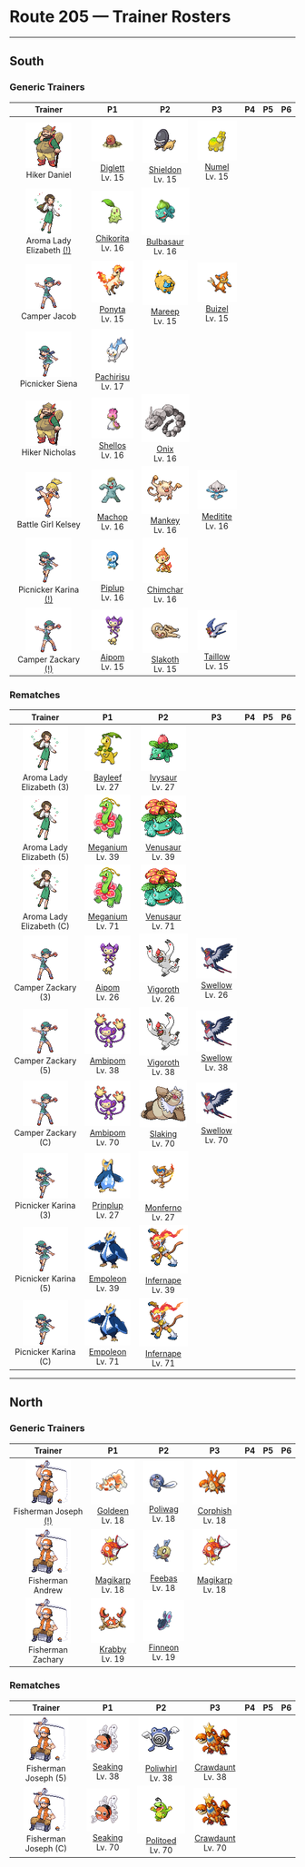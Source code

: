 # Route 205 — Trainer Rosters

---

## South


### Generic Trainers

| Trainer | P1 | P2 | P3 | P4 | P5 | P6 |
|:-------:|:--:|:--:|:--:|:--:|:--:|:--:|
| ![Hiker Daniel](../../assets/trainers/hiker.png "Hiker Daniel")<br>Hiker Daniel | ![Diglett](../../assets/sprites/diglett/front.gif "Diglett")<br>[Diglett](../../pokemon/diglett.md/)<br>Lv. 15 | ![Shieldon](../../assets/sprites/shieldon/front.gif "Shieldon")<br>[Shieldon](../../pokemon/shieldon.md/)<br>Lv. 15 | ![Numel](../../assets/sprites/numel/front.gif "Numel")<br>[Numel](../../pokemon/numel.md/)<br>Lv. 15 |
| ![Aroma Lady Elizabeth (!)](../../assets/trainers/aroma_lady.png "Aroma Lady Elizabeth (!)")<br>Aroma Lady Elizabeth [(!)](#rematches) | ![Chikorita](../../assets/sprites/chikorita/front.gif "Chikorita")<br>[Chikorita](../../pokemon/chikorita.md/)<br>Lv. 16 | ![Bulbasaur](../../assets/sprites/bulbasaur/front.gif "Bulbasaur")<br>[Bulbasaur](../../pokemon/bulbasaur.md/)<br>Lv. 16 |
| ![Camper Jacob](../../assets/trainers/camper.png "Camper Jacob")<br>Camper Jacob | ![Ponyta](../../assets/sprites/ponyta/front.gif "Ponyta")<br>[Ponyta](../../pokemon/ponyta.md/)<br>Lv. 15 | ![Mareep](../../assets/sprites/mareep/front.gif "Mareep")<br>[Mareep](../../pokemon/mareep.md/)<br>Lv. 15 | ![Buizel](../../assets/sprites/buizel/front.gif "Buizel")<br>[Buizel](../../pokemon/buizel.md/)<br>Lv. 15 |
| ![Picnicker Siena](../../assets/trainers/picnicker.png "Picnicker Siena")<br>Picnicker Siena | ![Pachirisu](../../assets/sprites/pachirisu/front.gif "Pachirisu")<br>[Pachirisu](../../pokemon/pachirisu.md/)<br>Lv. 17 |
| ![Hiker Nicholas](../../assets/trainers/hiker.png "Hiker Nicholas")<br>Hiker Nicholas | ![Shellos](../../assets/sprites/shellos/front.gif "Shellos")<br>[Shellos](../../pokemon/shellos.md/)<br>Lv. 16 | ![Onix](../../assets/sprites/onix/front.gif "Onix")<br>[Onix](../../pokemon/onix.md/)<br>Lv. 16 |
| ![Battle Girl Kelsey](../../assets/trainers/battle_girl.png "Battle Girl Kelsey")<br>Battle Girl Kelsey | ![Machop](../../assets/sprites/machop/front.gif "Machop")<br>[Machop](../../pokemon/machop.md/)<br>Lv. 16 | ![Mankey](../../assets/sprites/mankey/front.gif "Mankey")<br>[Mankey](../../pokemon/mankey.md/)<br>Lv. 16 | ![Meditite](../../assets/sprites/meditite/front.gif "Meditite")<br>[Meditite](../../pokemon/meditite.md/)<br>Lv. 16 |
| ![Picnicker Karina (!)](../../assets/trainers/picnicker.png "Picnicker Karina (!)")<br>Picnicker Karina [(!)](#rematches) | ![Piplup](../../assets/sprites/piplup/front.gif "Piplup")<br>[Piplup](../../pokemon/piplup.md/)<br>Lv. 16 | ![Chimchar](../../assets/sprites/chimchar/front.gif "Chimchar")<br>[Chimchar](../../pokemon/chimchar.md/)<br>Lv. 16 |
| ![Camper Zackary (!)](../../assets/trainers/camper.png "Camper Zackary (!)")<br>Camper Zackary [(!)](#rematches) | ![Aipom](../../assets/sprites/aipom/front.gif "Aipom")<br>[Aipom](../../pokemon/aipom.md/)<br>Lv. 15 | ![Slakoth](../../assets/sprites/slakoth/front.gif "Slakoth")<br>[Slakoth](../../pokemon/slakoth.md/)<br>Lv. 15 | ![Taillow](../../assets/sprites/taillow/front.gif "Taillow")<br>[Taillow](../../pokemon/taillow.md/)<br>Lv. 15 |


### Rematches

| Trainer | P1 | P2 | P3 | P4 | P5 | P6 |
|:-------:|:--:|:--:|:--:|:--:|:--:|:--:|
| ![Aroma Lady Elizabeth (3)](../../assets/trainers/aroma_lady.png "Aroma Lady Elizabeth (3)")<br>Aroma Lady Elizabeth (3) | ![Bayleef](../../assets/sprites/bayleef/front.gif "Bayleef")<br>[Bayleef](../../pokemon/bayleef.md/)<br>Lv. 27 | ![Ivysaur](../../assets/sprites/ivysaur/front.gif "Ivysaur")<br>[Ivysaur](../../pokemon/ivysaur.md/)<br>Lv. 27 |
| ![Aroma Lady Elizabeth (5)](../../assets/trainers/aroma_lady.png "Aroma Lady Elizabeth (5)")<br>Aroma Lady Elizabeth (5) | ![Meganium](../../assets/sprites/meganium/front.gif "Meganium")<br>[Meganium](../../pokemon/meganium.md/)<br>Lv. 39 | ![Venusaur](../../assets/sprites/venusaur/front.gif "Venusaur")<br>[Venusaur](../../pokemon/venusaur.md/)<br>Lv. 39 |
| ![Aroma Lady Elizabeth (C)](../../assets/trainers/aroma_lady.png "Aroma Lady Elizabeth (C)")<br>Aroma Lady Elizabeth (C) | ![Meganium](../../assets/sprites/meganium/front.gif "Meganium")<br>[Meganium](../../pokemon/meganium.md/)<br>Lv. 71 | ![Venusaur](../../assets/sprites/venusaur/front.gif "Venusaur")<br>[Venusaur](../../pokemon/venusaur.md/)<br>Lv. 71 |
| ![Camper Zackary (3)](../../assets/trainers/camper.png "Camper Zackary (3)")<br>Camper Zackary (3) | ![Aipom](../../assets/sprites/aipom/front.gif "Aipom")<br>[Aipom](../../pokemon/aipom.md/)<br>Lv. 26 | ![Vigoroth](../../assets/sprites/vigoroth/front.gif "Vigoroth")<br>[Vigoroth](../../pokemon/vigoroth.md/)<br>Lv. 26 | ![Swellow](../../assets/sprites/swellow/front.gif "Swellow")<br>[Swellow](../../pokemon/swellow.md/)<br>Lv. 26 |
| ![Camper Zackary (5)](../../assets/trainers/camper.png "Camper Zackary (5)")<br>Camper Zackary (5) | ![Ambipom](../../assets/sprites/ambipom/front.gif "Ambipom")<br>[Ambipom](../../pokemon/ambipom.md/)<br>Lv. 38 | ![Vigoroth](../../assets/sprites/vigoroth/front.gif "Vigoroth")<br>[Vigoroth](../../pokemon/vigoroth.md/)<br>Lv. 38 | ![Swellow](../../assets/sprites/swellow/front.gif "Swellow")<br>[Swellow](../../pokemon/swellow.md/)<br>Lv. 38 |
| ![Camper Zackary (C)](../../assets/trainers/camper.png "Camper Zackary (C)")<br>Camper Zackary (C) | ![Ambipom](../../assets/sprites/ambipom/front.gif "Ambipom")<br>[Ambipom](../../pokemon/ambipom.md/)<br>Lv. 70 | ![Slaking](../../assets/sprites/slaking/front.gif "Slaking")<br>[Slaking](../../pokemon/slaking.md/)<br>Lv. 70 | ![Swellow](../../assets/sprites/swellow/front.gif "Swellow")<br>[Swellow](../../pokemon/swellow.md/)<br>Lv. 70 |
| ![Picnicker Karina (3)](../../assets/trainers/picnicker.png "Picnicker Karina (3)")<br>Picnicker Karina (3) | ![Prinplup](../../assets/sprites/prinplup/front.gif "Prinplup")<br>[Prinplup](../../pokemon/prinplup.md/)<br>Lv. 27 | ![Monferno](../../assets/sprites/monferno/front.gif "Monferno")<br>[Monferno](../../pokemon/monferno.md/)<br>Lv. 27 |
| ![Picnicker Karina (5)](../../assets/trainers/picnicker.png "Picnicker Karina (5)")<br>Picnicker Karina (5) | ![Empoleon](../../assets/sprites/empoleon/front.gif "Empoleon")<br>[Empoleon](../../pokemon/empoleon.md/)<br>Lv. 39 | ![Infernape](../../assets/sprites/infernape/front.gif "Infernape")<br>[Infernape](../../pokemon/infernape.md/)<br>Lv. 39 |
| ![Picnicker Karina (C)](../../assets/trainers/picnicker.png "Picnicker Karina (C)")<br>Picnicker Karina (C) | ![Empoleon](../../assets/sprites/empoleon/front.gif "Empoleon")<br>[Empoleon](../../pokemon/empoleon.md/)<br>Lv. 71 | ![Infernape](../../assets/sprites/infernape/front.gif "Infernape")<br>[Infernape](../../pokemon/infernape.md/)<br>Lv. 71 |


---

## North


### Generic Trainers

| Trainer | P1 | P2 | P3 | P4 | P5 | P6 |
|:-------:|:--:|:--:|:--:|:--:|:--:|:--:|
| ![Fisherman Joseph (!)](../../assets/trainers/fisherman.png "Fisherman Joseph (!)")<br>Fisherman Joseph [(!)](#rematches) | ![Goldeen](../../assets/sprites/goldeen/front.gif "Goldeen")<br>[Goldeen](../../pokemon/goldeen.md/)<br>Lv. 18 | ![Poliwag](../../assets/sprites/poliwag/front.gif "Poliwag")<br>[Poliwag](../../pokemon/poliwag.md/)<br>Lv. 18 | ![Corphish](../../assets/sprites/corphish/front.gif "Corphish")<br>[Corphish](../../pokemon/corphish.md/)<br>Lv. 18 |
| ![Fisherman Andrew](../../assets/trainers/fisherman.png "Fisherman Andrew")<br>Fisherman Andrew | ![Magikarp](../../assets/sprites/magikarp/front.gif "Magikarp")<br>[Magikarp](../../pokemon/magikarp.md/)<br>Lv. 18 | ![Feebas](../../assets/sprites/feebas/front.gif "Feebas")<br>[Feebas](../../pokemon/feebas.md/)<br>Lv. 18 | ![Magikarp](../../assets/sprites/magikarp/front.gif "Magikarp")<br>[Magikarp](../../pokemon/magikarp.md/)<br>Lv. 18 |
| ![Fisherman Zachary](../../assets/trainers/fisherman.png "Fisherman Zachary")<br>Fisherman Zachary | ![Krabby](../../assets/sprites/krabby/front.gif "Krabby")<br>[Krabby](../../pokemon/krabby.md/)<br>Lv. 19 | ![Finneon](../../assets/sprites/finneon/front.gif "Finneon")<br>[Finneon](../../pokemon/finneon.md/)<br>Lv. 19 |


### Rematches

| Trainer | P1 | P2 | P3 | P4 | P5 | P6 |
|:-------:|:--:|:--:|:--:|:--:|:--:|:--:|
| ![Fisherman Joseph (5)](../../assets/trainers/fisherman.png "Fisherman Joseph (5)")<br>Fisherman Joseph (5) | ![Seaking](../../assets/sprites/seaking/front.gif "Seaking")<br>[Seaking](../../pokemon/seaking.md/)<br>Lv. 38 | ![Poliwhirl](../../assets/sprites/poliwhirl/front.gif "Poliwhirl")<br>[Poliwhirl](../../pokemon/poliwhirl.md/)<br>Lv. 38 | ![Crawdaunt](../../assets/sprites/crawdaunt/front.gif "Crawdaunt")<br>[Crawdaunt](../../pokemon/crawdaunt.md/)<br>Lv. 38 |
| ![Fisherman Joseph (C)](../../assets/trainers/fisherman.png "Fisherman Joseph (C)")<br>Fisherman Joseph (C) | ![Seaking](../../assets/sprites/seaking/front.gif "Seaking")<br>[Seaking](../../pokemon/seaking.md/)<br>Lv. 70 | ![Politoed](../../assets/sprites/politoed/front.gif "Politoed")<br>[Politoed](../../pokemon/politoed.md/)<br>Lv. 70 | ![Crawdaunt](../../assets/sprites/crawdaunt/front.gif "Crawdaunt")<br>[Crawdaunt](../../pokemon/crawdaunt.md/)<br>Lv. 70 |

